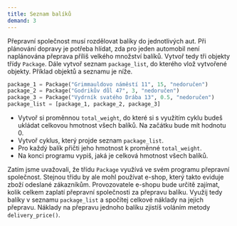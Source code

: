 ```yaml
---
title: Seznam balíků
demand: 3
---
```


Přepravní společnost musí rozdělovat balíky do jednotlivých aut. Při plánování dopravy je potřeba hlídat, zda pro jeden automobil není naplánována přeprava příliš velkého množství balíků. Vytvoř tedy tři objekty třídy `Package`. Dále vytvoř seznam `package_list`, do kterého vlož vytvořené objekty. Příklad objektů a seznamu je níže.

```py
package_1 = Package("Grimmauldovo náměstí 11", 15, "nedoručen")
package_2 = Package("Godrikův důl 47", 3, "nedoručen")
package_3 = Package("Vydrník svatého Drába 13", 0.5, "nedoručen")
package_list = [package_1, package_2, package_3]
```

- Vytvoř si proměnnou `total_weight`, do které si s využitím cyklu budeš ukládat celkovou hmotnost všech balíků. Na začátku bude mít hodnotu 0.
- Vytvoř cyklus, který projde seznam `package_list`.
- Pro každý balík přičti jeho hmotnost k proměnné `total_weight`.
- Na konci programu vypiš, jaká je celková hmotnost všech balíků.

Zatím jsme uvažovali, že třídu `Package` využívá ve svém programu přepravní společnost. Stejnou třídu by ale mohl používat e-shop, který takto eviduje zboží odeslané zákazníkům. Provozovatele e-shopu bude určitě zajímat, kolik celkem zaplatí přepravní společnosti za přepravu balíku. Využij tedy balíky v seznamu `package_list` a spočítej celkové náklady na jejich přepravu. Náklady na přepravu jednoho balíku zjistíš voláním metody `delivery_price()`.
